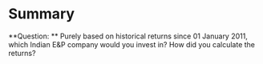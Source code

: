 # Summary

**Question: ** Purely based on historical returns since 01 January 2011, which Indian E&P company would you invest in? How did you calculate the returns?
